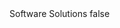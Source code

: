 <?xml version="1.0" encoding="UTF-8"?>
<CustomMetadata xmlns="http://soap.sforce.com/2006/04/metadata">
    <label>Software Solutions</label>
    <protected>false</protected>
</CustomMetadata>
